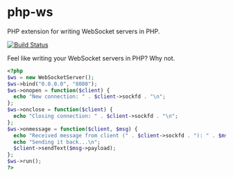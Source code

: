php-ws
======

PHP extension for writing WebSocket servers in PHP.

[![Build Status](https://travis-ci.org/payden/php-ws.png?branch=master)](https://travis-ci.org/payden/php-ws)

Feel like writing your WebSocket servers in PHP?  Why not.

```php
<?php
$ws = new WebSocketServer();
$ws->bind("0.0.0.0", "8080");
$ws->onopen = function($client) {
  echo "New connection: " . $client->sockfd . "\n";
};
$ws->onclose = function($client) {
  echo "Closing connection: " . $client->sockfd . "\n";
};
$ws->onmessage = function($client, $msg) {
  echo "Received message from client (" . $client->sockfd . "): " . $msg->payload . "\n";
  echo "Sending it back...\n";
  $client->sendText($msg->payload);
};
$ws->run();
?>
```
